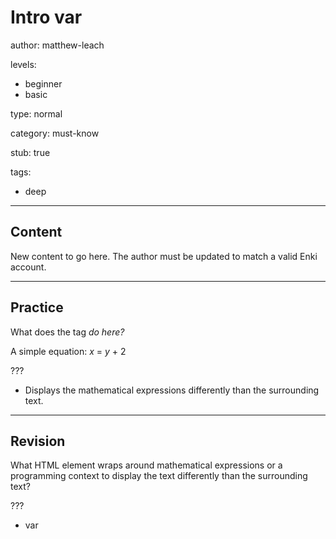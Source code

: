 # Intro var
author: matthew-leach

levels:
  - beginner
  - basic

type: normal

category: must-know

stub: true


tags:
  - deep


---
## Content

New content to go here. The author must be updated to match a valid Enki account.

---
## Practice

What does the tag <var> do here?
    <p> A simple equation: <var>x</var> = <var>y</var> + 2</p>

???

* Displays the mathematical expressions differently than the surrounding text.


---
## Revision

What HTML element wraps around mathematical expressions or a programming context to display the text differently than the surrounding text?

???
* var
